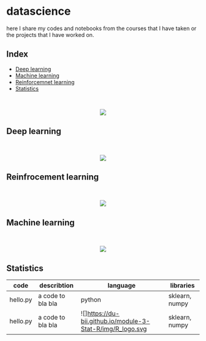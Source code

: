 # datascience
here I share my codes and notebooks from the courses that I have taken or the projects that I have worked on.

## Index

* [Deep learning](#deep-learning)
* [Machine learning](#machine-learning)
* [Reinforcemnet learning](#reinfrocement-learning)
* [Statistics](#statistics)

<br/>
<p align="center">
  <img src="https://miro.medium.com/max/6000/1*1mpE6fsq5LNxH31xeTWi5w.jpeg">
</p>


## Deep learning


<br/>
<p align="center">
  <img src="https://technopremium.com/blog/wp-content/uploads/2019/06/reinforcement_diagram.png">
</p>

## Reinfrocement learning

<br/>
<p align="center">
  <img src="https://whataftercollege.com/wp-content/uploads/2020/05/Classification-of-Machine-Learning.jpg">
</p>

## Machine learning

<br/>
<p align="center">
  <img src="https://wumbo.net/images/standard-normal-distribution.svg">
</p>

## Statistics
|code|describtion|language|libraries|
|----|-----------|--------|---------|
|hello.py|a code to bla bla| python|sklearn, numpy|
|hello.py|a code to bla bla| ![]https://du-bii.github.io/module-3-Stat-R/img/R_logo.svg|sklearn, numpy|
